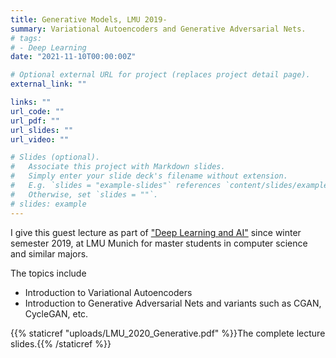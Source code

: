 ```yaml
---
title: Generative Models, LMU 2019-
summary: Variational Autoencoders and Generative Adversarial Nets. 
# tags:
# - Deep Learning
date: "2021-11-10T00:00:00Z"

# Optional external URL for project (replaces project detail page).
external_link: ""

links: ""
url_code: ""
url_pdf: ""
url_slides: ""
url_video: ""

# Slides (optional).
#   Associate this project with Markdown slides.
#   Simply enter your slide deck's filename without extension.
#   E.g. `slides = "example-slides"` references `content/slides/example-slides.md`.
#   Otherwise, set `slides = ""`.
# slides: example
---
```


I give this guest lecture as part of ["Deep Learning and AI"](https://www.dbs.ifi.lmu.de/cms/studium_lehre/lehre_master/deep1920/index.html) since winter semester 2019, at LMU Munich for master students in computer science and similar majors. 

The topics include
- Introduction to Variational Autoencoders
- Introduction to Generative Adversarial Nets and variants such as CGAN, CycleGAN, etc. 

{{% staticref "uploads/LMU_2020_Generative.pdf" %}}The complete lecture slides.{{% /staticref %}}